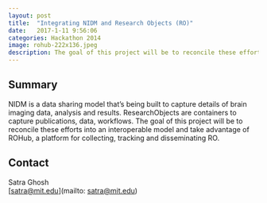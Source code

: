 ```yaml
---
layout: post
title:  "Integrating NIDM and Research Objects (RO)"
date:   2017-1-11 9:56:06
categories: Hackathon 2014
image: rohub-222x136.jpeg
description: The goal of this project will be to reconcile these efforts into an interoperable model and take advantage of ROHub, a platform for collecting, tracking and disseminating RO.
---
```

## Summary
NIDM is a data sharing model that’s being built to capture details of brain imaging data, analysis and results. ResearchObjects are containers to capture publications, data, workflows. The goal of this project will be to reconcile these efforts into an interoperable model and take advantage of ROHub, a platform for collecting, tracking and disseminating RO.


## Contact
Satra Ghosh  
[satra@mit.edu](mailto: satra@mit.edu)  
